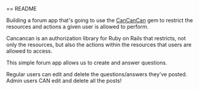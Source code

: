 == README

Building a forum app that's going to use the [CanCanCan](https://github.com/CanCanCommunity/cancancan) gem to restrict the resources and actions a given user is allowed to perform.

Cancancan is an authorization library for Ruby on Rails that restricts, not only the resources, but also the actions within the resources that users are allowed to access.

This simple forum app allows us to create and answer questions.

Regular users can edit and delete the questions/answers they've posted. Admin users CAN edit and delete all the posts!

